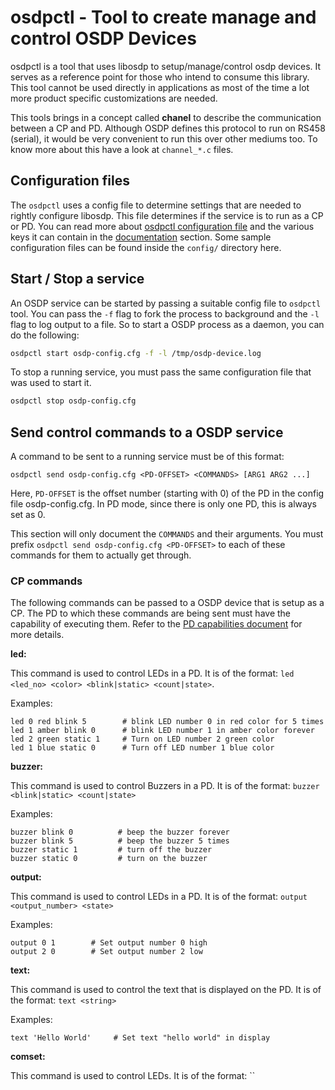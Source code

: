 # osdpctl - Tool to create manage and control OSDP Devices

osdpctl is a tool that uses libosdp to setup/manage/control osdp devices. It
serves as a reference point for those who intend to consume this library. This
tool cannot be used directly in applications as most of the time a lot more
product specific customizations are needed.

This tools brings in a concept called **chanel** to describe the communication
between a CP and PD. Although OSDP defines this protocol to run on RS458
(serial), it would be very convenient to run this over other mediums too. To
know more about this have a look at `channel_*.c` files.

## Configuration files

The `osdpctl` uses a config file to determine settings that are needed to
rightly configure libosdp. This file determines if the service is to run as a CP
or PD. You can read more about [osdpctl configuration file][1] and the various
keys it can contain in the [documentation][2] section. Some sample configuration
files can be found inside the `config/` directory here.

## Start / Stop a service

An OSDP service can be started by passing a suitable config file to `osdpctl`
tool. You can pass the `-f` flag to fork the process to background and the `-l`
flag to log output to a file. So to start a OSDP process as a daemon, you can
do the following:

```bash
osdpctl start osdp-config.cfg -f -l /tmp/osdp-device.log
```

To stop a running service, you must pass the same configuration file that was
used to start it.

```bash
osdpctl stop osdp-config.cfg
```

## Send control commands to a OSDP service

A command to be sent to a running service must be of this format:

```
osdpctl send osdp-config.cfg <PD-OFFSET> <COMMANDS> [ARG1 ARG2 ...]
```

Here, `PD-OFFSET` is the offset number (starting with 0) of the PD in the
config file osdp-config.cfg. In PD mode, since there is only one PD, this is
always set as 0.

This section will only document the `COMMANDS` and their arguments. You must
prefix `osdpctl send osdp-config.cfg <PD-OFFSET>` to each of these commands for
them to actually get through.

### CP commands

The following commands can be passed to a OSDP device that is setup as a CP. The
PD to which these commands are being sent must have the capability of executing
them. Refer to the [PD capabilities document][3] for more details.

**led:**

This command is used to control LEDs in a PD. It is of the format:
`led <led_no> <color> <blink|static> <count|state>`.

Examples:
```
led 0 red blink 5        # blink LED number 0 in red color for 5 times
led 1 amber blink 0      # blink LED number 1 in amber color forever
led 2 green static 1     # Turn on LED number 2 green color
led 1 blue static 0      # Turn off LED number 1 blue color
```

**buzzer:**

This command is used to control Buzzers in a PD. It is of the format:
`buzzer <blink|static> <count|state>`

Examples:
```
buzzer blink 0          # beep the buzzer forever
buzzer blink 5          # beep the buzzer 5 times
buzzer static 1         # turn off the buzzer
buzzer static 0         # turn on the buzzer
```

**output:**

This command is used to control LEDs in a PD. It is of the format:
`output <output_number> <state>`

Examples:
```
output 0 1        # Set output number 0 high
output 2 0        # Set output number 2 low
```

**text:**

This command is used to control the text that is displayed on the PD. It is of
the format: `text <string>`

Examples:
```
text 'Hello World'     # Set text "hello world" in display
```

**comset:**

This command is used to control LEDs. It is of the format: ``

[1]: doc/osdpctl-configuration.md
[2]: doc/README.md
[3]: doc/osdp-pd-capabilities.md
